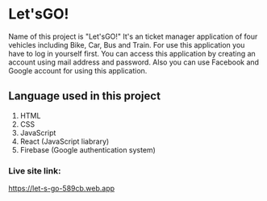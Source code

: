 # Let'sGO!

Name of this project is "Let'sGO!"
It's an ticket manager application of four vehicles including Bike, Car, Bus and Train.
For use this application you have to log in yourself first. You can access this application by creating an account using mail address and password. Also you can use Facebook and Google account for using this application.

## Language used in this project
1. HTML
2. CSS
3. JavaScript
4. React (JavaScript liabrary)
5. Firebase (Google authentication system)

### Live site link:
https://let-s-go-589cb.web.app 